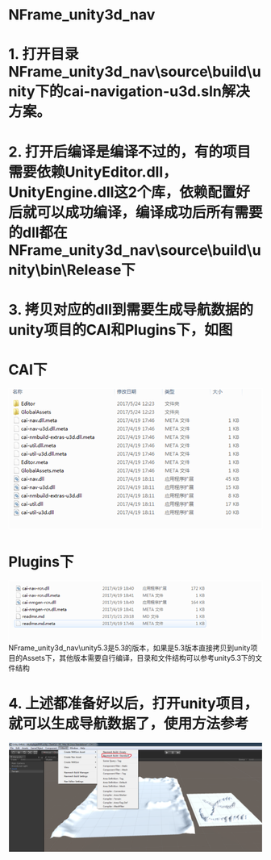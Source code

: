 # NFrame_unity3d_nav
# 1.	打开目录NFrame_unity3d_nav\source\build\unity下的cai-navigation-u3d.sln解决方案。
# 2.	打开后编译是编译不过的，有的项目需要依赖UnityEditor.dll，UnityEngine.dll这2个库，依赖配置好后就可以成功编译，编译成功后所有需要的dll都在NFrame_unity3d_nav\source\build\unity\bin\Release下
# 3.	拷贝对应的dll到需要生成导航数据的unity项目的CAI和Plugins下，如图
# CAI下
![image](https://github.com/bluesky7290/NFrame_unity3d_nav/blob/master/Images/cai.png)
# Plugins下
![image](https://github.com/bluesky7290/NFrame_unity3d_nav/blob/master/Images/plugins.png)
NFrame_unity3d_nav\unity5.3是5.3的版本，如果是5.3版本直接拷贝到unity项目的Assets下，其他版本需要自行编译，目录和文件结构可以参考unity5.3下的文件结构
# 4.	上述都准备好以后，打开unity项目，就可以生成导航数据了，使用方法参考
![image](https://github.com/bluesky7290/NFrame_unity3d_nav/blob/master/Images/4.png)
